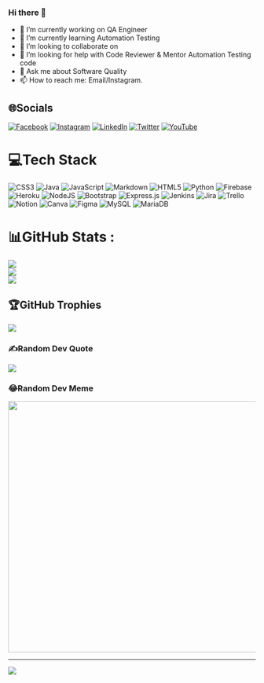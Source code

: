 ### Hi there 👋

<!-- **ericorahmad1/ericorahmad1** is a ✨ _special_ ✨ repository because its `README.md` (this file) appears on your GitHub profile.

Here are some ideas to get you started: -->

- 🔭 I’m currently working on QA Engineer
- 🌱 I’m currently learning Automation Testing 
- 👯 I’m looking to collaborate on 
- 🤔 I’m looking for help with Code Reviewer & Mentor Automation Testing code
- 💬 Ask me about Software Quality 
- 📫 How to reach me: Email/Instagram. 
 

## 🌐Socials
[![Facebook](https://img.shields.io/badge/Facebook-%231877F2.svg?logo=Facebook&logoColor=white)](https://facebook.com/https://www.facebook.com/blackhackerinside) [![Instagram](https://img.shields.io/badge/Instagram-%23E4405F.svg?logo=Instagram&logoColor=white)](https://instagram.com/ericorahmad1) [![LinkedIn](https://img.shields.io/badge/LinkedIn-%230077B5.svg?logo=linkedin&logoColor=white)](https://linkedin.com/in/https://www.linkedin.com/in/erico-rahmad-darmanto-3aab01126/) [![Twitter](https://img.shields.io/badge/Twitter-%231DA1F2.svg?logo=Twitter&logoColor=white)](https://twitter.com/https://twitter.com/0xn0thing) [![YouTube](https://img.shields.io/badge/YouTube-%23FF0000.svg?logo=YouTube&logoColor=white)](https://youtube.com/c/https://www.youtube.com/channel/UCkbrTJx2SgIP50tGmbxgEQQ) 

# 💻Tech Stack
![CSS3](https://img.shields.io/badge/css3-%231572B6.svg?style=for-the-badge&logo=css3&logoColor=white) ![Java](https://img.shields.io/badge/java-%23ED8B00.svg?style=for-the-badge&logo=java&logoColor=white) ![JavaScript](https://img.shields.io/badge/javascript-%23323330.svg?style=for-the-badge&logo=javascript&logoColor=%23F7DF1E) ![Markdown](https://img.shields.io/badge/markdown-%23000000.svg?style=for-the-badge&logo=markdown&logoColor=white) ![HTML5](https://img.shields.io/badge/html5-%23E34F26.svg?style=for-the-badge&logo=html5&logoColor=white) ![Python](https://img.shields.io/badge/python-3670A0?style=for-the-badge&logo=python&logoColor=ffdd54) ![Firebase](https://img.shields.io/badge/firebase-%23039BE5.svg?style=for-the-badge&logo=firebase) ![Heroku](https://img.shields.io/badge/heroku-%23430098.svg?style=for-the-badge&logo=heroku&logoColor=white) ![NodeJS](https://img.shields.io/badge/node.js-6DA55F?style=for-the-badge&logo=node.js&logoColor=white) ![Bootstrap](https://img.shields.io/badge/bootstrap-%23563D7C.svg?style=for-the-badge&logo=bootstrap&logoColor=white) ![Express.js](https://img.shields.io/badge/express.js-%23404d59.svg?style=for-the-badge&logo=express&logoColor=%2361DAFB) ![Jenkins](https://img.shields.io/badge/jenkins-%232C5263.svg?style=for-the-badge&logo=jenkins&logoColor=white) ![Jira](https://img.shields.io/badge/jira-%230A0FFF.svg?style=for-the-badge&logo=jira&logoColor=white) ![Trello](https://img.shields.io/badge/Trello-%23026AA7.svg?style=for-the-badge&logo=Trello&logoColor=white) ![Notion](https://img.shields.io/badge/Notion-%23000000.svg?style=for-the-badge&logo=notion&logoColor=white) ![Canva](https://img.shields.io/badge/Canva-%2300C4CC.svg?style=for-the-badge&logo=Canva&logoColor=white) 	![Figma](https://img.shields.io/badge/figma-%23F24E1E.svg?style=for-the-badge&logo=figma&logoColor=white) ![MySQL](https://img.shields.io/badge/mysql-%2300f.svg?style=for-the-badge&logo=mysql&logoColor=white) ![MariaDB](https://img.shields.io/badge/MariaDB-003545?style=for-the-badge&logo=mariadb&logoColor=white)
# 📊GitHub Stats :
![](https://github-readme-stats.vercel.app/api?username=ericorahmad1&theme=dark&hide_border=false&include_all_commits=true&count_private=true)<br/>
![](https://github-readme-streak-stats.herokuapp.com/?user=ericorahmad1&theme=dark&hide_border=false)<br/>
![](https://github-readme-stats.vercel.app/api/top-langs/?username=ericorahmad1&theme=dark&hide_border=false&include_all_commits=true&count_private=true&layout=compact)

## 🏆GitHub Trophies
![](https://github-profile-trophy.vercel.app/?username=ericorahmad1&theme=dracula&no-frame=false&no-bg=true&margin-w=4)

### ✍️Random Dev Quote
![](https://quotes-github-readme.vercel.app/api?type=horizontal&theme=dark)

### 😂Random Dev Meme
<img src="https://random-memer.herokuapp.com/" width="512px"/>

---
[![](https://visitcount.itsvg.in/api?id=ericorahmad1&icon=2&color=6)](https://visitcount.itsvg.in)
